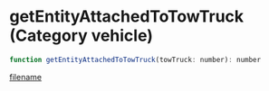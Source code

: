 # getEntityAttachedToTowTruck (Category vehicle)

```js
function getEntityAttachedToTowTruck(towTruck: number): number
```

[filename](getEntityAttachedToTowTruck_m.md ':include')